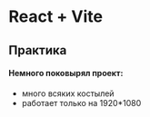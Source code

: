 # React + Vite

## Практика

#### Немного поковырял проект: 

* много всяких костылей 
* работает только на 1920*1080
